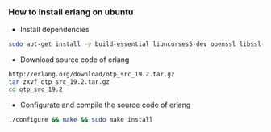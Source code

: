 ### How to install erlang on ubuntu

+ Install dependencies

```bash
sudo apt-get install -y build-essential libncurses5-dev openssl libssl-dev fop xsltproc unixodbc-dev
```

+ Download source code of erlang
```bash
http://erlang.org/download/otp_src_19.2.tar.gz
tar zxvf otp_src_19.2.tar.gz
cd otp_src_19.2
```

+ Configurate and compile the source code of erlang
```bash
./configure && make && sudo make install
```
